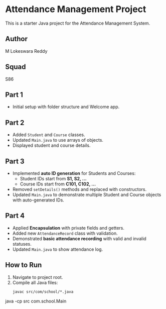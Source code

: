 # Attendance Management Project

This is a starter Java project for the Attendance Management System.

## Author
M Lokeswara Reddy  

## Squad
S86  

## Part 1
- Initial setup with folder structure and Welcome app.

## Part 2
- Added `Student` and `Course` classes.
- Updated `Main.java` to use arrays of objects.
- Displayed student and course details.

## Part 3
- Implemented **auto ID generation** for Students and Courses:
  - Student IDs start from **S1, S2, …**
  - Course IDs start from **C101, C102, …**
- Removed `setDetails()` methods and replaced with constructors.
- Updated `Main.java` to demonstrate multiple Student and Course objects with auto-generated IDs.

## Part 4
- Applied **Encapsulation** with private fields and getters.
- Added new `AttendanceRecord` class with validation.
- Demonstrated **basic attendance recording** with valid and invalid statuses.
- Updated `Main.java` to show attendance log.


## How to Run
1. Navigate to project root.
2. Compile all Java files:
   ```
   javac src/com/school/*.java
  java -cp src com.school.Main
  ```



